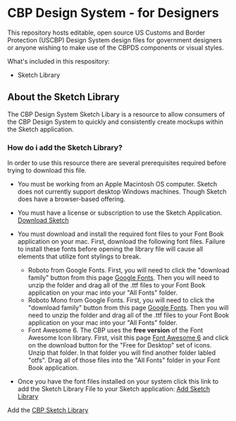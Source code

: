 # CBP Design System - for Designers
This repository hosts editable, open source US Customs and Border Protection (USCBP) Design System design files for government designers or anyone wishing to make use of the CBPDS components or visual styles.

What's included in this respository:
- Sketch Library 

## About the Sketch Library
The CBP Design System Sketch Libary is a resource to allow consumers of the CBP Design System to quickly and consistently create mockups within the Sketch application. 

### How do i add the Sketch Library?
In order to use this resource there are several prerequisites required before trying to download this file. 
- You must be working from an Apple Macintosh OS computer. Sketch does not currently support desktop Windows machines. Though Sketch does have a browser-based offering.
- You must have a license or subscription to use the Sketch Application. [Download Sketch](https://www.sketch.com/)
- You must download and install the required font files to your Font Book application on your mac. First, download the following font files. Failure to install these fonts before opening the library file will cause all elements that utilize font stylings to break.
    - Roboto from Google Fonts. First, you will need to click the "download family" button from this page [Google Fonts](https://fonts.google.com/specimen/Roboto). Then you will need to unzip the folder and drag all of the .ttf files to your Font Book application on your mac into your "All Fonts" folder.
    - Roboto Mono from Google Fonts. First, you will need to click the "download family" button from this page [Google Fonts](https://fonts.google.com/specimen/Roboto+Mono?query=roboto+mono). Then you will need to unzip the folder and drag all of the .ttf files to your Font Book application on your mac into your "All Fonts" folder.
    - Font Awesome 6. The CBP uses the **free version** of the Font Awesome Icon library. First, visit this page [Font Awesome 6](https://fontawesome.com/download) and click on the download button for the "Free for Desktop" set of icons. Unzip that folder. In that folder you will find another folder labled "otfs". Drag all of those files into the "All Fonts" folder in your Font Book application.
 
- Once you have the font files installed on your system click this link to add the Sketch Library File to your Sketch application: [Add Sketch Library](sketch://add-library?url=https%3A%2F%2Fus-cbp.github.io%2Fcbp-ds-for-designers%2Fsketch.rss)      

Add the [CBP Sketch Library](sketch://add-library?url=https%3A%2F%2Fus-cbp.github.io%2Fcbp-ds-for-designers%2Fsketch.rss)
